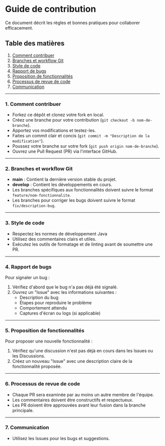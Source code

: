 # Guide de contribution

Ce document décrit les règles et bonnes pratiques pour collaborer efficacement.

## Table des matières
1. [Comment contribuer](#comment-contribuer)
2. [Branches et workflow Git](#branches-et-workflow-git)
3. [Style de code](#style-de-code)
4. [Rapport de bugs](#rapport-de-bugs)
5. [Proposition de fonctionnalités](#proposition-de-fonctionnalités)
6. [Processus de revue de code](#processus-de-revue-de-code)
7. [Communication](#communication)

---

### 1. Comment contribuer
- Forkez ce dépôt et clonez votre fork en local.
- Créez une branche pour votre contribution (`git checkout -b nom-de-branche`).
- Apportez vos modifications et testez-les.
- Faites un commit clair et concis (`git commit -m "Description de la modification"`).
- Poussez votre branche sur votre fork (`git push origin nom-de-branche`).
- Ouvrez une Pull Request (PR) via l'interface GitHub.

---

### 2. Branches et workflow Git
- **main** : Contient la dernière version stable du projet.
- **develop** : Contient les développements en cours.
- Les branches spécifiques aux fonctionnalités doivent suivre le format `feature/nom-fonctionnalite`.
- Les branches pour corriger les bugs doivent suivre le format `fix/description-bug`.

---

### 3. Style de code
- Respectez les normes de développement Java
- Utilisez des commentaires clairs et utiles.
- Exécutez les outils de formatage et de linting avant de soumettre une PR.

---

### 4. Rapport de bugs
Pour signaler un bug :
1. Vérifiez d'abord que le bug n'a pas déjà été signalé.
2. Ouvrez un "Issue" avec les informations suivantes :
   - Description du bug
   - Étapes pour reproduire le problème
   - Comportement attendu
   - Captures d'écran ou logs (si applicable)

---

### 5. Proposition de fonctionnalités
Pour proposer une nouvelle fonctionnalité :
1. Vérifiez qu'une discussion n'est pas déjà en cours dans les Issues ou les Discussions.
2. Créez un nouveau "Issue" avec une description claire de la fonctionnalité proposée.

---

### 6. Processus de revue de code
- Chaque PR sera examinée par au moins un autre membre de l'équipe.
- Les commentaires doivent être constructifs et respectueux.
- Les PR doivent être approuvées avant leur fusion dans la branche principale.

---

### 7. Communication
- Utilisez les Issues pour les bugs et suggestions.